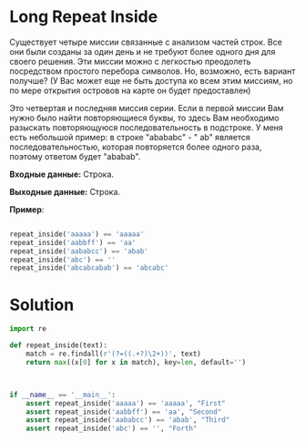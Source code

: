 # Long Repeat Inside

Существует четыре миссии связанные с анализом частей строк. Все они были созданы за один день и не требуют более одного
дня для своего решения. Эти миссии можно с легкостью преодолеть посредством простого перебора символов. Но, возможно,
есть вариант получше? (У Вас может еще не быть доступа ко всем этим миссиям, но по мере открытия островов на карте он
будет предоставлен)

Это четвертая и последняя миссия серии. Если в первой миссии Вам нужно было найти повторяющиеся буквы, то здесь Вам
необходимо разыскать повторяющуюся последовательность в подстроке. У меня есть небольшой пример: в строке "abababc" - "
ab" является последовательностью, которая повторяется более одного раза, поэтому ответом будет "ababab".

**Входные данные:** Строка.

**Выходные данные:** Строка.

**Пример**:

```python

repeat_inside('aaaaa') == 'aaaaa'
repeat_inside('aabbff') == 'aa'
repeat_inside('aababcc') == 'abab'
repeat_inside('abc') == ''
repeat_inside('abcabcabab') == 'abcabc'
```

# Solution

```python
import re

def repeat_inside(text):
    match = re.findall(r'(?=((.+?)\2+))', text)
    return max((x[0] for x in match), key=len, default='')



if __name__ == '__main__':
    assert repeat_inside('aaaaa') == 'aaaaa', "First"
    assert repeat_inside('aabbff') == 'aa', "Second"
    assert repeat_inside('aababcc') == 'abab', "Third"
    assert repeat_inside('abc') == '', "Forth"
```